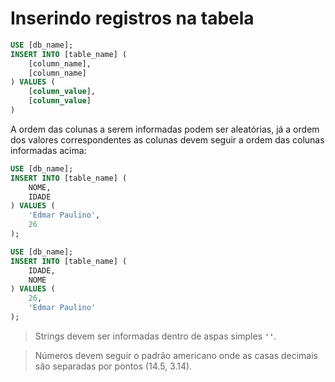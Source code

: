 # Inserindo registros na tabela

```sql
USE [db_name];
INSERT INTO [table_name] (
	[column_name],
	[column_name]
) VALUES (
	[column_value],
	[column_value]
)
```

A ordem das colunas a serem informadas podem ser aleatórias, já a ordem dos valores correspondentes as colunas devem seguir a ordem das colunas informadas acima:

```sql
USE [db_name];
INSERT INTO [table_name] (
	NOME,
	IDADE
) VALUES (
	'Edmar Paulino',
	26
);
```
```sql
USE [db_name];
INSERT INTO [table_name] (
	IDADE,
	NOME
) VALUES (
	26,
	'Edmar Paulino'
);
```

> Strings devem ser informadas dentro de aspas simples **`''`**.

> Números devem seguir o padrão americano onde as casas decimais são separadas por pontos (14.5, 3.14).
